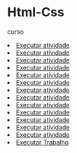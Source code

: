 # Html-Css
 curso
<li><a href="https://kllyqueiroz.github.io/Html-Css/Exercicios/Desafio">Executar atividade</a></li>
<li><a href="https://kllyqueiroz.github.io/Html-Css/Exercicios/Exe001">Executar atividade</a></li>
<li><a href="https://kllyqueiroz.github.io/Html-Css/Exercicios/Exe002">Executar atividade</a></li>
<li><a href="https://kllyqueiroz.github.io/Html-Css/Exercicios/Exe003">Executar atividade</a></li>
<li><a href="https://kllyqueiroz.github.io/Html-Css/Exercicios/Exe004">Executar atividade</a></li>
<li><a href="https://kllyqueiroz.github.io/Html-Css/Exercicios/Exe005">Executar atividade</a></li>
<li><a href="https://kllyqueiroz.github.io/Html-Css/Exercicios/Exe006 nota">Executar atividade</a></li>
<li><a href="https://kllyqueiroz.github.io/Html-Css/Exercicios/Exe007">Executar atividade</a></li>
<li><a href="https://kllyqueiroz.github.io/Html-Css/Exercicios/Exe008">Executar atividade</a></li>
<li><a href="https://kllyqueiroz.github.io/Html-Css/Exercicios/Exe009">Executar atividade</a></li>
<li><a href="https://kllyqueiroz.github.io/Html-Css/Exercicios/Exe010">Executar atividade</a></li>
<li><a href="https://kllyqueiroz.github.io/Html-Css/Exercicios/Exe011 nota">Executar atividade</a></li>
<li><a href="https://kllyqueiroz.github.io/Html-Css/Exercicios/Exe012">Executar atividade</a></li>
<li><a href="https://kllyqueiroz.github.io/Html-Css/Exercicios/trabalho nota">Executar Trabalho</a></li>





